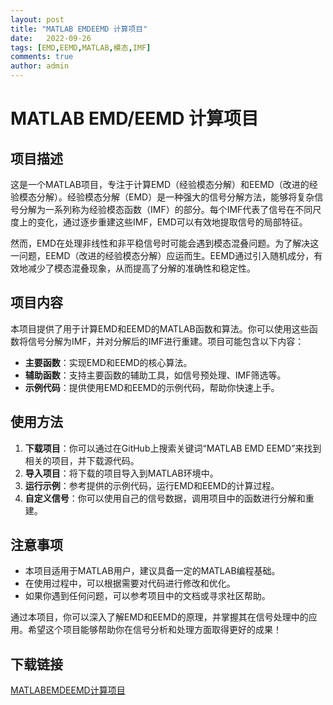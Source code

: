 ```yaml
---
layout: post
title: "MATLAB EMDEEMD 计算项目"
date:   2022-09-26
tags: [EMD,EEMD,MATLAB,模态,IMF]
comments: true
author: admin
---
```

# MATLAB EMD/EEMD 计算项目

## 项目描述

这是一个MATLAB项目，专注于计算EMD（经验模态分解）和EEMD（改进的经验模态分解）。经验模态分解（EMD）是一种强大的信号分解方法，能够将复杂信号分解为一系列称为经验模态函数（IMF）的部分。每个IMF代表了信号在不同尺度上的变化，通过逐步重建这些IMF，EMD可以有效地提取信号的局部特征。

然而，EMD在处理非线性和非平稳信号时可能会遇到模态混叠问题。为了解决这一问题，EEMD（改进的经验模态分解）应运而生。EEMD通过引入随机成分，有效地减少了模态混叠现象，从而提高了分解的准确性和稳定性。

## 项目内容

本项目提供了用于计算EMD和EEMD的MATLAB函数和算法。你可以使用这些函数将信号分解为IMF，并对分解后的IMF进行重建。项目可能包含以下内容：

- **主要函数**：实现EMD和EEMD的核心算法。
- **辅助函数**：支持主要函数的辅助工具，如信号预处理、IMF筛选等。
- **示例代码**：提供使用EMD和EEMD的示例代码，帮助你快速上手。

## 使用方法

1. **下载项目**：你可以通过在GitHub上搜索关键词“MATLAB EMD EEMD”来找到相关的项目，并下载源代码。
2. **导入项目**：将下载的项目导入到MATLAB环境中。
3. **运行示例**：参考提供的示例代码，运行EMD和EEMD的计算过程。
4. **自定义信号**：你可以使用自己的信号数据，调用项目中的函数进行分解和重建。

## 注意事项

- 本项目适用于MATLAB用户，建议具备一定的MATLAB编程基础。
- 在使用过程中，可以根据需要对代码进行修改和优化。
- 如果你遇到任何问题，可以参考项目中的文档或寻求社区帮助。

通过本项目，你可以深入了解EMD和EEMD的原理，并掌握其在信号处理中的应用。希望这个项目能够帮助你在信号分析和处理方面取得更好的成果！

## 下载链接

[MATLABEMDEEMD计算项目](https://pan.quark.cn/s/9ad9d7475d73)